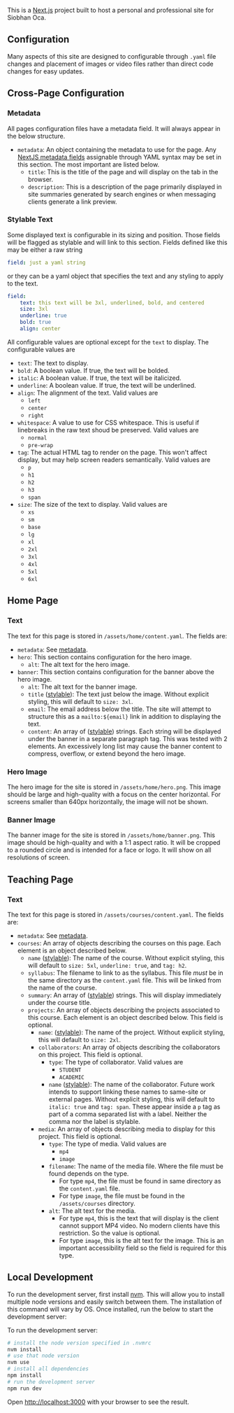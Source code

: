 This is a [Next.js](https://nextjs.org) project built to host a personal and professional site for Siobhan Oca.

## Configuration

Many aspects of this site are designed to configurable through `.yaml` file changes and placement of images or video files rather than direct code changes for easy updates.

## Cross-Page Configuration

### Metadata

All pages configuration files have a metadata field. It will always appear in the below structure.

- `metadata`: An object containing the metadata to use for the page. Any [NextJS metadata fields](https://nextjs.org/docs/app/api-reference/functions/generate-metadata#metadata-fields) assignable through YAML syntax may be set in this section. The most important are listed below.
    - `title`: This is the title of the page and will display on the tab in the browser.
    - `description`: This is a description of the page primarily displayed in site summaries generated by search engines or when messaging clients generate a link preview.

### Stylable Text

Some displayed text is configurable in its sizing and position. Those fields will be flagged as stylable and will link to this section. Fields defined like this may be either a raw string
```yaml
field: just a yaml string
```
or they can be a yaml object that specifies the text and any styling to apply to the text.
```yaml
field:
    text: this text will be 3xl, underlined, bold, and centered
    size: 3xl
    underline: true
    bold: true
    align: center
``` 

All configurable values are optional except for the `text` to display. The configurable values are
- `text`: The text to display.
- `bold`: A boolean value. If true, the text will be bolded.
- `italic`: A boolean value. If true, the text will be italicized.
- `underline`: A boolean value. If true, the text will be underlined.
- `align`: The alignment of the text. Valid values are
    - `left`
    - `center`
    - `right`
- `whitespace`: A value to use for CSS whitespace. This is useful if linebreaks in the raw text shoud be preserved. Valid values are
    - `normal`
    - `pre-wrap`
- `tag`: The actual HTML tag to render on the page. This won't affect display, but may help screen readers semantically. Valid values are
    - `p`
    - `h1`
    - `h2`
    - `h3`
    - `span`
- `size`: The size of the text to display. Valid values are
    - `xs`
    - `sm`
    - `base`
    - `lg`
    - `xl`
    - `2xl`
    - `3xl`
    - `4xl`
    - `5xl`
    - `6xl`

## Home Page

### Text

The text for this page is stored in `/assets/home/content.yaml`. The fields are:
- `metadata`: See [metadata](#metadata).
- `hero`: This section contains configuration for the hero image.
    - `alt`: The alt text for the hero image.
- `banner`: This section contains configuration for the banner above the hero image.
    - `alt`: The alt text for the banner image.
    - `title` ([stylable](#stylable-text)): The text just below the image. Without explicit styling, this will default to `size: 3xl`.
    - `email`: The email address below the title. The site will attempt to structure this as a `mailto:${email}` link in addition to displaying the text.
    - `content`: An array of ([stylable](#stylable-text)) strings. Each string will be displayed under the banner in a separate paragraph tag. This was tested with 2 elements. An excessively long list may cause the banner content to compress, overflow, or extend beyond the hero image.

### Hero Image

The hero image for the site is stored in `/assets/home/hero.png`. This image should be large and high-quality with a focus on the center horizontal.
For screens smaller than 640px horizontally, the image will not be shown.

### Banner Image

The banner image for the site is stored in `/assets/home/banner.png`. This image should be high-quality and with a 1:1 aspect ratio. It will be cropped to a rounded circle and is intended for a face or logo. It will show on all resolutions of screen.

## Teaching Page

### Text

The text for this page is stored in `/assets/courses/content.yaml`. The fields are:
- `metadata`: See [metadata](#metadata).
- `courses`: An array of objects describing the courses on this page. Each element is an object described below.
    - `name` ([stylable](#stylable-text)): The name of the course. Without explicit styling, this will default to `size: 5xl`, `underline: true`, and `tag: h2`.
    - `syllabus`: The filename to link to as the syllabus. This file _must_ be in the same directory as the `content.yaml` file. This will be linked from the name of the course.
    - `summary`: An array of ([stylable](#stylable-text)) strings. This will display immediately under the course title.
    - `projects`: An array of objects describing the projects associated to this course. Each element is an object described below. This field is optional.
        - `name`: ([stylable](#stylable-text)): The name of the project. Without explicit styling, this will default to `size: 2xl`.
        - `collaborators`: An array of objects describing the collaborators on this project. This field is optional.
            - `type`: The type of collaborator. Valid values are
                - `STUDENT`
                - `ACADEMIC`
            - `name` ([stylable](#stylable-text)): The name of the collaborator. Future work intends to support linking these names to same-site or external pages. Without explicit styling, this will default to `italic: true` and `tag: span`. These appear inside a `p` tag as part of a comma separated list with a label. Neither the comma nor the label is stylable.
        - `media`: An array of objects describing media to display for this project. This field is optional.
            - `type`: The type of media. Valid values are
                - `mp4`
                - `image`
            - `filename`: The name of the media file. Where the file must be found depends on the type.
                - For type `mp4`, the file must be found in same directory as the `content.yaml` file.
                - For type `image`, the file must be found in the `/assets/courses` directory.
            - `alt`: The alt text for the media.
                - For type `mp4`, this is the text that will display is the client cannot support MP4 video. No modern clients have this restriction. So the value is optional.
                - For type `image`, this is the alt text for the image. This is an important accessibility field so the field is required for this type.


## Local Development

To run the development server, first install [nvm](https://github.com/nvm-sh/nvm). This will allow you to install multiple node versions and easily switch between them. The installation of this command will vary by OS. Once installed, run the below to start the development server:

To run the development server:

```bash
# install the node version specified in .nvmrc
nvm install
# use that node version
nvm use
# install all dependencies
npm install
# run the development server
npm run dev
```

Open [http://localhost:3000](http://localhost:3000) with your browser to see the result.